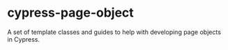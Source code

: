 # cypress-page-object
A set of template classes and guides to help with developing page objects in Cypress.
